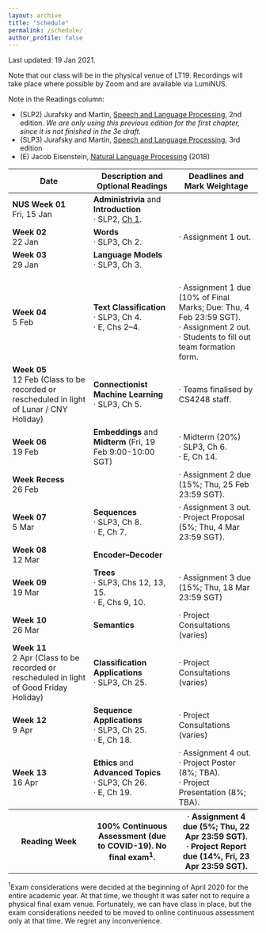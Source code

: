 ```yaml
---
layout: archive
title: "Schedule"
permalink: /schedule/
author_profile: false
---
```


Last updated: 19 Jan 2021.

Note that our class will be in the physical venue of LT19.  Recordings will take place where possible by Zoom and are available via LumiNUS.

Note in the Readings column:
* (SLP2) Jurafsky and Martin, <A href="https://www.cs.colorado.edu/~martin/SLP/">Speech and Language Processing</a>, 2nd edition. _We are only using this previous edition for the first chapter, since it is not finished in the 3e draft._
* (SLP3) Jurafsky and Martin, <A href="https://web.stanford.edu/~jurafsky/slp3/">Speech and Language Processing</a>, 3rd edition
* (E) Jacob Eisenstein, <a href="https://github.com/jacobeisenstein/gt-nlp-class/blob/master/notes/eisenstein-nlp-notes.pdf">Natural Language Processing</a> (2018)

<table class="table table-striped">
<thead class="thead-inverse"><tr><th>Date</th><th>Description and Optional Readings</th><th>Deadlines and Mark Weightage</th></tr></thead>
<tbody>
<tr>
  <td><b>NUS Week 01</b><br />Fri, 15 Jan
  </td>
  <td><b>Administrivia</b> and <b>Introduction</b>
    <br/>· SLP2, <A HREF="https://www.cs.colorado.edu/~martin/SLP/Updates/1.pdf">Ch 1</A>.
  </td>
  <td>
  </td>
</tr>
<tr>
  <td><b>Week 02</b><br />22 Jan
  </td>
  <td>
    <b>Words</b>
    <BR/>· SLP3, Ch 2.
  </td>
  <td>· Assignment 1 out.
  </td>
</tr>
<tr>
  <td><b>Week 03</b><br />29 Jan
  </td>
  <td>
    <b>Language Models</b>
    <BR/>· SLP3, Ch 3.
  </td>
  <td>
  </td>
</tr>
<tr>
  <td><b>Week 04</b><br />5 Feb
  </td>
  <td><b>Text Classification</b>
    <br/>· SLP3, Ch 4.
    <BR/>· E, Chs 2–4.  
  </td> 
  <td>
    <BR/>· Assignment 1 due (10% of Final Marks; Due: Thu, 4 Feb 23:59 SGT).
    <BR/>· Assignment 2 out.
    <BR/>· Students to fill out team formation form.
  </td>
</tr>
<tr>
  <td><b>Week 05</b><br />12 Feb (Class to be recorded or rescheduled in light of Lunar / CNY Holiday)
  </td>
  <td><b>Connectionist Machine Learning</b>
    <br/>· SLP3, Ch 5.
  </td>
  <td>· Teams finalised by CS4248 staff.
  </td>
</tr>
<tr>
  <td><b>Week 06</b><br />19 Feb
  </td>
  <td><b>Embeddings</b> and <b>Midterm</b> (Fri, 19 Feb 9:00-10:00 SGT)
  </td> 
  <td>· Midterm (20%)
    <BR/>· SLP3, Ch 6.
    <BR/>· E, Ch 14.
  </td>
</tr>
<tr>
  <td><b>Week Recess</b><br />26 Feb
  </td>
  <td>
  </td>
  <td>· Assignment 2 due (15%; Thu, 25 Feb 23:59 SGT).
  </td>
</tr>
<tr>
  <td><b>Week 07</b><br />5 Mar
  </td>
  <td><b>Sequences</b>
    <br/>· SLP3, Ch 8.
    <br/>· E, Ch 7.
  </td>
  <td>· Assignment 3 out.
    <br/>· Project Proposal (5%; Thu, 4 Mar 23:59 SGT).
  </td>
</tr>
<tr>
  <td><b>Week 08</b><br />12 Mar
  </td>
  <td><b>Encoder–Decoder</b>
  </td>
  <td>
  </td>
</tr>
<tr>
  <td><b>Week 09</b><br />19 Mar
  </td>
  <td><b>Trees</b>
    <br/>· SLP3, Chs 12, 13, 15.
    <br/>· E, Chs 9, 10.
  </td>
    <td>· Assignment 3 due (15%; Thu, 18 Mar 23:59 SGT)
      <br/>
  </td>
</tr>
<tr>
  <td><b>Week 10</b><br />26 Mar
  </td>
  <td><b>Semantics</b>
  </td>
  <td>· Project Consultations (varies)
  </td>
</tr>
<tr>
  <td><b>Week 11</b><br />2 Apr (Class to be recorded or rescheduled in light of Good Friday Holiday)
  </td>
  <td><b>Classification Applications</b>
    <br/>· SLP3, Ch 25.
  </td>
  <td>· Project Consultations (varies)
  </td>
</tr>
<tr>
  <td><b>Week 12</b><br />9 Apr
  </td>
  <td><b>Sequence Applications</b>
    <br/>· SLP3, Ch 25.
    <br/>· E, Ch 18.
  </td>
  <td>· Project Consultations (varies)
  </td>
</tr>
<tr>
  <td><b>Week 13</b><br />16 Apr
  </td>
  <td><b>Ethics</b> and <b>Advanced Topics</b>
    <br/>· SLP3, Ch 26.
    <br/>· E, Ch 19.
  </td>
  <td>· Assignment 4 out.
    <br/>· Project Poster (8%; TBA).
    <br/>· Project Presentation (8%; TBA).
  </td>
</tr>
<tr>
  <th><b>Reading Week</b>
  </th>
  <th>100% Continuous Assessment (due to COVID-19).  No final exam<sup>1</sup>.
  </th>
  <th>· Assignment 4 due (5%; Thu, 22 Apr 23:59 SGT).
    <br/>· Project Report due (14%, Fri, 23 Apr 23:59 SGT).
  </th>
</tr>
</tbody></table>

<p><sup>1</sup>Exam considerations were decided at the beginning of April 2020 for the entire academic year.  At that time, we thought it was safer not to require a physical final exam venue.  Fortunately, we can have class in place, but the exam considerations needed to be moved to online continuous assessment only at that time.  We regret any inconvenience.
